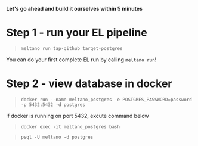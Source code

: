 **Let's go ahead and build it ourselves within 5 minutes**

# Step 1 - run your EL pipeline
> `meltano run tap-github target-postgres`

You can do your first complete EL run by calling `meltano run`!

# Step 2 - view database in docker
> `docker run --name meltano_postgres -e POSTGRES_PASSWORD=password -p 5432:5432 -d postgres`

if docker is running on port 5432, excute command below

> `docker exec -it meltano_postgres bash`

> `psql -U meltano -d postgres`
